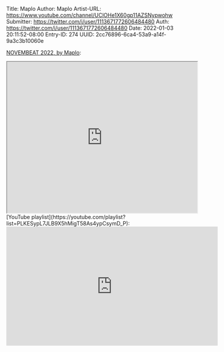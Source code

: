 Title: Maplo
Author: Maplo
Artist-URL: https://www.youtube.com/channel/UClOHe1X60gp11AZSNypwohw
Submitter: https://twitter.com/i/user/1113671772606484480
Auth: https://twitter.com/i/user/1113671772606484480
Date: 2022-01-03 20:11:52-08:00
Entry-ID: 274
UUID: 2cc76896-6ca4-53a9-a14f-9a3c3b10060e

<!-- https://maplo.bandcamp.com/album/novembeat-2022 -->
[NOVEMBEAT 2022, by Maplo](https://maplo.bandcamp.com/album/novembeat-2022):

<iframe src="https://bandcamp.com/EmbeddedPlayer/album=2773966237/size=large/artwork=small/" width="100%" height="400" allow="accelerometer; autoplay; picture-in-picture" seamless><a href="https://maplo.bandcamp.com/album/novembeat-2022">NOVEMBEAT 2022, by Maplo</a></iframe>
<!-- https://youtube.com/playlist?list=PLKESypL7JLB9X5hMigT58As4ypCsymD_P -->
[YouTube playlist](https://youtube.com/playlist?list=PLKESypL7JLB9X5hMigT58As4ypCsymD_P):

<iframe width="560" height="315" src="https://www.youtube.com/embed/videoseries?list=PLKESypL7JLB9X5hMigT58As4ypCsymD_P" title="YouTube video player" frameborder="0" allow="accelerometer; autoplay; clipboard-write; encrypted-media; gyroscope; picture-in-picture" allowfullscreen seamless>
                <a href="https://youtube.com/playlist?list=PLKESypL7JLB9X5hMigT58As4ypCsymD_P">YouTube playlist</a>
            </iframe>

